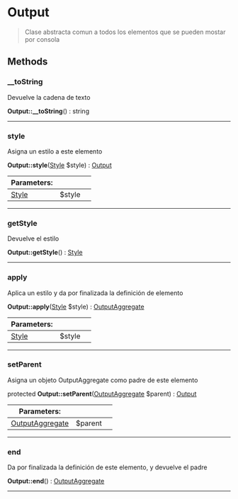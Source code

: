 
                                                                                                                                            
    
# Output


> Clase abstracta comun a todos los elementos que se pueden mostar por consola
>
> 








## Methods

### __toString
Devuelve la cadena de texto


**Output::__toString**() : string



---


### style
Asigna un estilo a este elemento


**Output::style**([Style](../../../Style.md) $style) : [Output](../../../Output.md)


|Parameters: | | |
| --- | --- | --- |
|[Style](../../../Style.md) |$style |  |

---


### getStyle
Devuelve el estilo


**Output::getStyle**() : [Style](../../../Style.md)



---


### apply
Aplica un estilo y da por finalizada la definición de elemento


**Output::apply**([Style](../../../Style.md) $style) : [OutputAggregate](../../../OutputAggregate.md)


|Parameters: | | |
| --- | --- | --- |
|[Style](../../../Style.md) |$style |  |

---


### setParent
Asigna un objeto OutputAggregate como padre de este elemento


protected **Output::setParent**([OutputAggregate](../../../OutputAggregate.md) $parent) : [Output](../../../Output.md)


|Parameters: | | |
| --- | --- | --- |
|[OutputAggregate](../../../OutputAggregate.md) |$parent |  |

---


### end
Da por finalizada la definición de este elemento, y devuelve el padre


**Output::end**() : [OutputAggregate](../../../OutputAggregate.md)



---


                                                                                                                                                                                                                                                                                                                                                                                                            
    
                                                                                                                                                                                                                                                                             
                